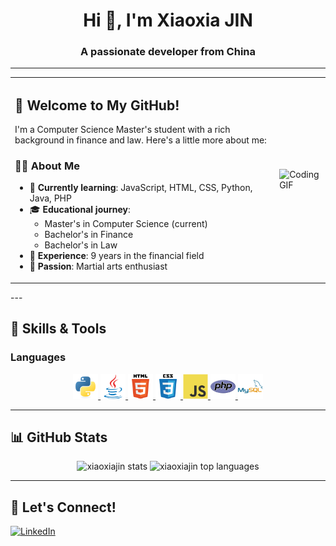<h1 align="center">Hi 👋, I'm Xiaoxia JIN</h1>
<h3 align="center">A passionate developer from China</h3>


---
<table>
  <tr>
    <td>
      <h2>🌟 Welcome to My GitHub!</h2>
      <p> I'm a Computer Science Master's student with a rich background in finance and law. Here's a little more about me:</p>
      <h3>🧑‍💻 About Me</h3>
      <ul>
        <li>🔭 <strong>Currently learning</strong>: JavaScript, HTML, CSS, Python, Java, PHP</li>
        <li>🎓 <strong>Educational journey</strong>:
          <ul>
            <li>Master's in Computer Science (current)</li>
            <li>Bachelor's in Finance</li>
            <li>Bachelor's in Law</li>
          </ul>
        </li>
        <li>💼 <strong>Experience</strong>: 9 years in the financial field</li>
        <li>🥋 <strong>Passion</strong>: Martial arts enthusiast</li>
      </ul>
    </td>
    <td>
      <img src="https://camo.githubusercontent.com/d1e9733ec79822bcadf8b9a1035840ee511e2f022fe9f652cc163db23dc171d3/68747470733a2f2f6d656469612e67697068792e636f6d2f6d656469612f53576f536b4e36447854737a71494b4571762f67697068792e676966" width="300" alt="Coding GIF">
    </td>
  </tr>
</table>
---

## 🚀 Skills & Tools
### Languages
<p align="center">
  <a href="https://www.python.org" target="_blank"> <img src="https://raw.githubusercontent.com/devicons/devicon/master/icons/python/python-original.svg" alt="Python" width="40" height="40"/> </a>
  <a href="https://www.java.com" target="_blank"> <img src="https://raw.githubusercontent.com/devicons/devicon/master/icons/java/java-original.svg" alt="Java" width="40" height="40"/> </a>
  <a href="https://www.w3.org/html/" target="_blank"> <img src="https://raw.githubusercontent.com/devicons/devicon/master/icons/html5/html5-original-wordmark.svg" alt="HTML5" width="40" height="40"/> </a>
  <a href="https://www.w3schools.com/css/" target="_blank"> <img src="https://raw.githubusercontent.com/devicons/devicon/master/icons/css3/css3-original-wordmark.svg" alt="CSS3" width="40" height="40"/> </a>
  <a href="https://developer.mozilla.org/en-US/docs/Web/JavaScript" target="_blank"> <img src="https://raw.githubusercontent.com/devicons/devicon/master/icons/javascript/javascript-original.svg" alt="JavaScript" width="40" height="40"/> </a>
  <a href="https://www.php.net" target="_blank"> <img src="https://raw.githubusercontent.com/devicons/devicon/master/icons/php/php-original.svg" alt="PHP" width="40" height="40"/> </a>
  <a href="https://www.mysql.com/" target="_blank"> <img src="https://raw.githubusercontent.com/devicons/devicon/master/icons/mysql/mysql-original-wordmark.svg" alt="MySQL" width="40" height="40"/> </a>
</p>

---

## 📊 GitHub Stats
<p align="center">
  <img src="https://github-readme-stats.vercel.app/api?username=xiaoxiajin&show_icons=true&locale=en" alt="xiaoxiajin stats" width="48%" style="height: 200px;"/>
  <img src="https://github-readme-stats.vercel.app/api/top-langs?username=xiaoxiajin&show_icons=true&locale=en&layout=compact" alt="xiaoxiajin top languages" width="48%" style="height: 200px;"/>
</p>

---

## 🤝 Let's Connect!
<p align="left">
  <a href="https://www.linkedin.com/in/xiaoxiajin/" target="_blank"><img src="https://img.shields.io/badge/LinkedIn-0077B5?style=for-the-badge&logo=linkedin&logoColor=white" alt="LinkedIn"></a>
  
</p>
